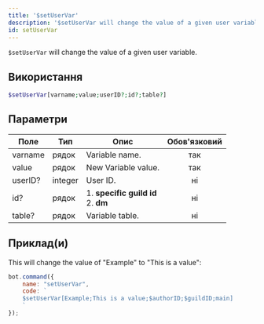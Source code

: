 ```yaml
---
title: '$setUserVar'
description: '$setUserVar will change the value of a given user variable.'
id: setUserVar
---
```


`$setUserVar` will change the value of a given user variable.

## Використання

```php
$setUserVar[varname;value;userID?;id?;table?]
```

## Параметри

| Поле    | Тип     | Опис                                            | Обов'язковий |
| ------- | ------- | ----------------------------------------------- |:------------:|
| varname | рядок   | Variable name.                                  |     так      |
| value   | рядок   | New Variable value.                             |     так      |
| userID? | integer | User ID.                                        |      ні      |
| id?     | рядок   | 1. **specific guild id** <br /> 2. **dm** |      ні      |
| table?  | рядок   | Variable table.                                 |      ні      |

## Приклад(и)

This will change the value of "Example" to "This is a value":

```javascript
bot.command({
    name: "setUserVar",
    code: `
    $setUserVar[Example;This is a value;$authorID;$guildID;main]
    `
});
```